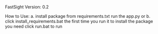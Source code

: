 FastSight
Version: 0.2

How to Use:
a.
    install package from requirements.txt
    run the app.py
or 
b. 
    click install_requirements.bat the first time you run it to install the package you need
    click run.bat to run

